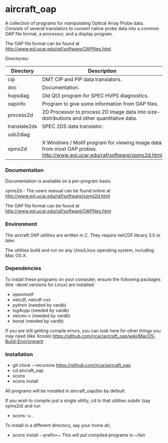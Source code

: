 # aircraft_oap
A collection of programs for manipulating Optical Array Probe data.  Consists of several translators to convert native probe data into a common OAP file format, a processor, and a display program. 

The OAP file format can be found at http://www.eol.ucar.edu/raf/software/OAPfiles.html

Directories:

| Directory | Description |
| ----------- | ----------------------------------------------------------------------------------------- |
| cip | DMT CIP and PIP data translators. |
| doc | Documentation. |
| hvpsdiag | Old Qt3 program for SPEC HVPS diagnostics. |
| oapinfo | Program to give some information from OAP files. |
| process2d | 2D Processor to process 2D image data into size-distributions and other quantitative data. |
| translate2ds | SPEC 2DS data translator. |
| usb2diag | |
| xpms2d | X Windows / Motif program for viewing image data from most OAP probes. http://www.eol.ucar.edu/raf/software/xpms2d.html |

### Documentation ###

Documentation is available on a per-program basis.

xpms2d - The users manual can be found online at 
http://www.eol.ucar.edu/raf/software/xpms2d.html

The OAP file format can be found at http://www.eol.ucar.edu/raf/software/OAPfiles.html

### Environment ###
The aircraft OAP utilities are written in C. They require netCDF library 3.0 or later.

The utilities build and run on any Unix/Linux operating system, including Mac OS X.

### Dependencies ###

To install these programs on your computer, ensure the following packages (the -devel versions for Linux) are installed:

 * openmotif
 * netcdf, netcdf-cxx
 * python (needed by vardb)
 * log4cpp (needed by vardb)
 * xerces-c (needed by vardb)
 * boost (needed by vardb)
 
 If you are still getting compile errors, you can look here for other things you may need (like Xcode)
 https://github.com/ncar/aircraft_oap/wiki/MacOS-Build-Environment

### Installation ###

 * git clone --recursive https://github.com/ncar/aircraft_oap
 * cd aircraft_oap
 * scons
 * scons install
 
All programs will be installed in aircraft_oap/bin by default.

If you wish to compile just a single utility, cd to that utilities subdir (say xpms2d) and run
 * scons -u .

To install in a different directory, say your home dir, 
 * scons install --prefix=~
This will put compiled programs in ~/bin
